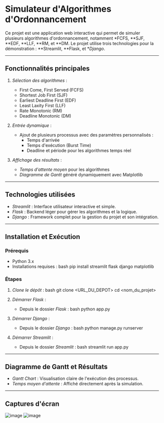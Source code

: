 
# Simulateur d'Algorithmes d'Ordonnancement

Ce projet est une application web interactive qui permet de simuler plusieurs algorithmes d'ordonnancement, notamment *FCFS, **SJF, **EDF, **LLF, **RM, et **DM. Le projet utilise trois technologies pour la démonstration : **Streamlit, **Flask, et **Django*.

---

## Fonctionnalités principales

1. *Sélection des algorithmes* :
   - First Come, First Served (FCFS)
   - Shortest Job First (SJF)
   - Earliest Deadline First (EDF)
   - Least Laxity First (LLF)
   - Rate Monotonic (RM)
   - Deadline Monotonic (DM)

2. *Entrée dynamique* :
   - Ajout de plusieurs processus avec des paramètres personnalisés :
     - Temps d'arrivée
     - Temps d'exécution (Burst Time)
     - Deadline et période pour les algorithmes temps réel

3. *Affichage des résultats* :
   - *Temps d'attente moyen* pour les algorithmes
   - *Diagramme de Gantt* généré dynamiquement avec Matplotlib

---

## Technologies utilisées

- *Streamlit* : Interface utilisateur interactive et simple.
- *Flask* : Backend léger pour gérer les algorithmes et la logique.
- *Django* : Framework complet pour la gestion du projet et son intégration.

---

## Installation et Exécution

### Prérequis

- Python 3.x
- Installations requises :
   bash
   pip install streamlit flask django matplotlib
   

### Étapes

1. *Clone le dépôt* :
   bash
   git clone <URL_DU_DEPOT>
   cd <nom_du_projet>
   

2. *Démarrer Flask* :
   - Depuis le dossier *Flask* :
     bash
     python app.py
     

3. *Démarrer Django* :
   - Depuis le dossier *Django* :
     bash
     python manage.py runserver
     

4. *Démarrer Streamlit* :
   - Depuis le dossier *Streamlit* :
     bash
     streamlit run app.py
     

---

## Diagramme de Gantt et Résultats

- *Gantt Chart* : Visualisation claire de l'exécution des processus.
- *Temps moyen d'attente* : Affiché directement après la simulation.

---

## Captures d'écran
![image](https://github.com/user-attachments/assets/c445a524-1aa3-478c-8a2a-a1bc1f1e13b3)
![image](https://github.com/user-attachments/assets/5d915cd8-649f-49a4-8231-cec8db656696)

